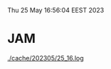 Thu 25 May 16:56:04 EEST 2023
# JAM
<a href='./cache/202305/25_16.log'>./cache/202305/25_16.log</a>
